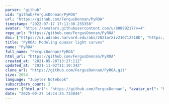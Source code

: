 ```yaml
---
parser: "github"
uid: "github/FergusDonnan/PyROA"
url: "https://github.com/FergusDonnan/PyROA"
timestamp: "2022-07-17 17:11:30.255358"
avatar: "https://avatars.githubusercontent.com/u/80899217?v=4"
repo_url: "https://github.com/FergusDonnan/PyROA"
doi: ["https://ui.adsabs.harvard.edu/abs/2021arXiv210712318D", "https://ui.adsabs.harvard.edu/abs/2021ascl.soft07012D/abstract"]
title: "PyROA: Modeling quasar light curves"
name: "PyROA"
full_name: "FergusDonnan/PyROA"
html_url: "https://github.com/FergusDonnan/PyROA"
created_at: "2021-05-20T13:27:11Z"
updated_at: "2021-11-02T11:10:34Z"
clone_url: "https://github.com/FergusDonnan/PyROA.git"
size: 2654
language: "Jupyter Notebook"
subscribers_count: 2
owner: {"html_url": "https://github.com/FergusDonnan", "avatar_url": "https://avatars.githubusercontent.com/u/80899217?v=4", "login": "FergusDonnan", "type": "User"}
date: "2025-09-27 14:24:24.733044"
---
```

